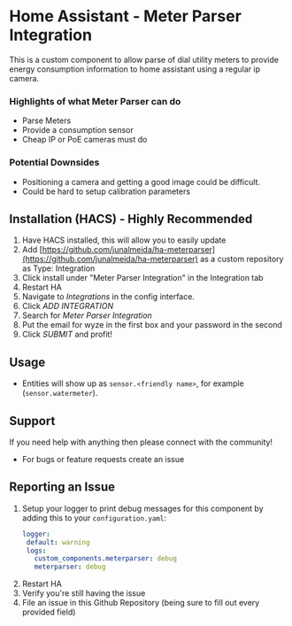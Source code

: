 

# Home Assistant - Meter Parser Integration

This is a custom component to allow parse of dial utility meters to provide energy consumption information to home assistant using a regular ip camera.

### Highlights of what **Meter Parser** can do

* Parse Meters
* Provide a consumption sensor
* Cheap IP or PoE cameras must do

### Potential Downsides

* Positioning a camera and getting a good image could be difficult.
* Could be hard to setup calibration parameters

## Installation (HACS) - Highly Recommended

1. Have HACS installed, this will allow you to easily update
2. Add [https://github.com/junalmeida/ha-meterparser](https://github.com/junalmeida/ha-meterparser) as a custom
   repository as Type: Integration
3. Click install under "Meter Parser Integration" in the Integration tab
4. Restart HA
5. Navigate to _Integrations_ in the config interface.
6. Click _ADD INTEGRATION_
7. Search for _Meter Parser Integration_
8. Put the email for wyze in the first box and your password in the second
9. Click _SUBMIT_ and profit!

## Usage

* Entities will show up as `sensor.<friendly name>`, for example (`sensor.watermeter`).

## Support

If you need help with anything then please connect with the community!

* For bugs or feature requests create an issue

## Reporting an Issue

1. Setup your logger to print debug messages for this component by adding this to your `configuration.yaml`:
    ```yaml
    logger:
     default: warning
     logs:
       custom_components.meterparser: debug
       meterparser: debug
    ```
2. Restart HA
3. Verify you're still having the issue
4. File an issue in this Github Repository (being sure to fill out every provided field)
